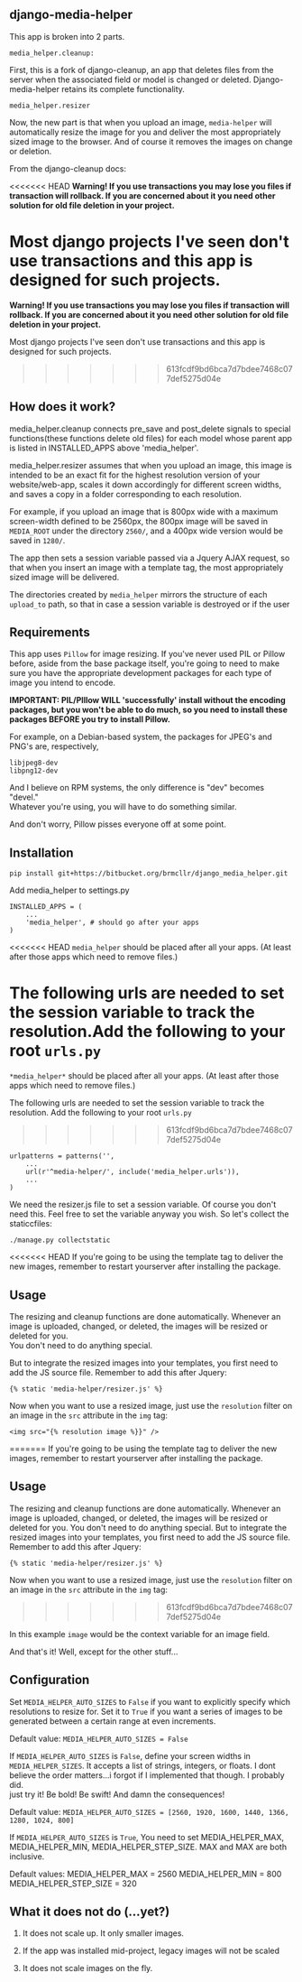 ## django-media-helper

This app is broken into 2 parts.

`media_helper.cleanup:`

First, this is a fork of django-cleanup, an app that deletes files from 
the server when the associated field or model is changed or deleted. 
Django-media-helper retains its complete functionality.


`media_helper.resizer`

Now, the new part is that when you upload an image, `media-helper` will 
automatically resize the image for you and deliver the most appropriately 
sized image to the browser. And of course it removes the images on change 
or deletion.

From the django-cleanup docs:

<<<<<<< HEAD
**Warning! If you use transactions you may lose you files if transaction 
will rollback. If you are concerned about it you need other solution for 
old file deletion in your project.**

Most django projects I've seen don't use transactions and this app is 
designed for such projects.
=======

**Warning! If you use transactions you may lose you files if transaction will rollback. 
If you are concerned about it you need other solution for old file deletion in your project.**


Most django projects I've seen don't use transactions and this app is designed for such projects.
>>>>>>> 613fcdf9bd6bca7d7bdee7468c077def5275d04e

## How does it work?

media_helper.cleanup connects pre_save and post_delete signals to special 
functions(these functions delete old files) for each model whose parent 
app is listed in INSTALLED_APPS above 'media_helper'.

media_helper.resizer assumes that when you upload an image, this image 
is intended to be an exact fit for the highest resolution version of your 
website/web-app, scales it down accordingly for different screen widths, 
and saves a copy in a folder corresponding to each resolution.  

For example, if you upload an image that is 800px wide with a maximum
screen-width defined to be 2560px, the 800px image will be saved in 
`MEDIA_ROOT` under the directory `2560/`, and a 400px wide version would
be saved in `1280/`.

The app then sets a session variable passed via a Jquery AJAX request,
so that when you insert an image with a template tag, the most
appropriately sized image will be delivered.

The directories created by `media_helper` mirrors the structure of each
`upload_to` path, so that in case a session variable is destroyed or
if the user


## Requirements

This app uses `Pillow` for image resizing.  If you've never used PIL or 
Pillow before, aside from the base package itself, you're going to need 
to make sure you have the appropriate development packages for each type
of image  you intend to encode.  

**IMPORTANT:  PIL/PIllow WILL 'successfully' install without the encoding
packages, but you won't be able to do much, so you need to install these 
packages BEFORE you try to install Pillow.**


For example, on a Debian-based system, the packages for JPEG's and PNG's 
are, respectively,

    libjpeg8-dev 
    libpng12-dev

And I believe on RPM systems, the only difference is "dev" becomes "devel."  
Whatever you're using, you will have to do something similar.  

And don't worry, Pillow pisses everyone off at some point.


## Installation
    
    pip install git+https://bitbucket.org/brmcllr/django_media_helper.git

Add media_helper to settings.py

    INSTALLED_APPS = (
        ...
        'media_helper', # should go after your apps
    )

<<<<<<< HEAD
`media_helper` should be placed after all your apps. (At least after those 
apps which need to remove files.)


The following urls are needed to set the session variable to track the 
resolution.Add the following to your root `urls.py`
=======
`*media_helper*` should be placed after all your apps. (At least after those apps which need to remove files.)


The following urls are needed to set the session variable to track the resolution. Add the following to 
your root `urls.py`
>>>>>>> 613fcdf9bd6bca7d7bdee7468c077def5275d04e

    urlpatterns = patterns('',
        ...
        url(r'^media-helper/', include('media_helper.urls')),
        ...
    )

We need the resizer.js file to set a session variable.  Of course you don't 
need this.  Feel free to set the variable anyway you wish. So let's collect 
the staticcfiles:

    ./manage.py collectstatic

<<<<<<< HEAD
If you're going to be using the template tag to deliver the new images, remember 
to restart yourserver after installing the package.

## Usage

The resizing and cleanup functions are done automatically.  Whenever an image 
is uploaded, changed, or deleted, the images will be resized or deleted for you.  
You don't need to do anything special.

But to integrate the resized images into your templates, you first need to add 
the JS source file.  Remember to add this after Jquery:

    {% static 'media-helper/resizer.js' %}

Now when you want to use a resized image, just use the `resolution` filter on an 
image in the `src` attribute in the `img` tag:

    <img src="{% resolution image %}}" />
=======
If you're going to be using the template tag to deliver the new images, remember to restart yourserver after 
installing the package.

## Usage

The resizing and cleanup functions are done automatically.  Whenever an image is uploaded, changed, or deleted, 
the images will be resized or deleted for you.  You don't need to do anything special.  But to integrate the 
resized images into your templates, you first need to add the JS source file.  Remember to add this after Jquery:

    {% static 'media-helper/resizer.js' %}

Now when you want to use a resized image, just use the `resolution` filter on an image in the `src` attribute in 
the `img` tag:
>>>>>>> 613fcdf9bd6bca7d7bdee7468c077def5275d04e

In this example `image` would be the context variable for an image field.

And that's it! Well, except for the other stuff...

## Configuration

Set `MEDIA_HELPER_AUTO_SIZES` to `False` if you want to explicitly specify which 
resolutions to resize for. Set it to `True` if you want a series of images to be 
generated between a certain range at even increments.

Default value: 
`MEDIA_HELPER_AUTO_SIZES = False`

If `MEDIA_HELPER_AUTO_SIZES` is `False`, define your screen widths in 
`MEDIA_HELPER_SIZES`.  It accepts a list of strings, integers, or floats.  I dont 
believe the order matters...i forgot if I implemented that though.  I probably did.  
just try it!  Be bold! Be swift! And damn the consequences!

Default value: 
`MEDIA_HELPER_AUTO_SIZES = [2560, 1920, 1600, 1440, 1366, 1280, 1024, 800]`

If `MEDIA_HELPER_AUTO_SIZES` is `True`, You need to set MEDIA_HELPER_MAX, 
MEDIA_HELPER_MIN, MEDIA_HELPER_STEP_SIZE.  MAX and MAX are both inclusive.  

Default values:
    MEDIA_HELPER_MAX = 2560
    MEDIA_HELPER_MIN = 800
    MEDIA_HELPER_STEP_SIZE = 320


## What it does **not** do (...yet?)

1. It does not scale up.  It only smaller images.

2. If the app was installed mid-project, legacy images will not be scaled

3. It does not scale images on the fly.
